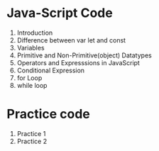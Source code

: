 # Java-Script Code
1. Introduction
1. Difference between var let and const
1. Variables
1. Primitive and Non-Primitive(object) Datatypes
1. Operators and Expresssions in JavaScript 
1. Conditional Expression 
1. for Loop
1. while loop

# Practice code
1. Practice 1 
1. Practice 2 